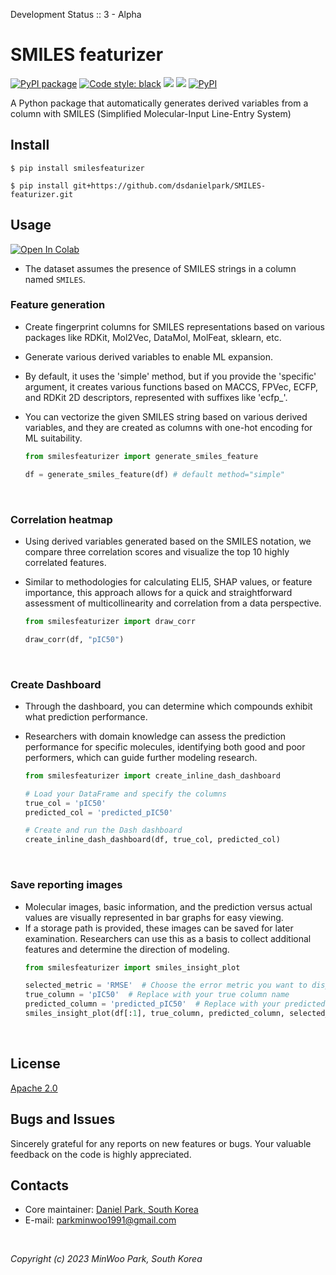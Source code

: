 Development Status :: 3 - Alpha


# SMILES featurizer

<p align="left">
<a href="https://github.com/dsdanielpark/SMILES-featurizer"><img alt="PyPI package" src="https://img.shields.io/badge/pypi-SMILES featurizer-black"></a>
<a href="https://github.com/psf/black"><img alt="Code style: black" src="https://img.shields.io/badge/code%20style-black-000000.svg"></a>
<a href="https://hits.seeyoufarm.com"><img src="https://hits.seeyoufarm.com/api/count/incr/badge.svg?url=https%3A%2F%2Fgithub.com%2Fdsdanielpark%2FSMILES-featurizer&count_bg=%23000000&title_bg=%23555555&icon=&icon_color=%23E7E7E7&title=hits&edge_flat=false"/></a>
<a href="https://github.com/dsdanielpark/SMILES-featurizer/stargazers"><img src="https://img.shields.io/github/stars/dsdanielpark/SMILES-featurizer?style=social"></a>
<a href="https://pypi.org/project/smilesfeaturizer/"><img alt="PyPI" src="https://img.shields.io/pypi/v/smilesfeaturizer"></a>
</p>

A Python package that automatically generates derived variables from a column with SMILES (Simplified Molecular-Input Line-Entry System)



## Install
```
$ pip install smilesfeaturizer
```
```
$ pip install git+https://github.com/dsdanielpark/SMILES-featurizer.git
```

## Usage 
[![Open In Colab](https://colab.research.google.com/assets/colab-badge.svg)](https://drive.google.com/file/d/1BHTtOEvl577FyrQ5kLK-yJ9h9EDVUvGg/view?usp=sharing) 
- The dataset assumes the presence of SMILES strings in a column named `SMILES`.
### Feature generation
- Create fingerprint columns for SMILES representations based on various packages like RDKit, Mol2Vec, DataMol, MolFeat, sklearn, etc.
- Generate various derived variables to enable ML expansion.
- By default, it uses the 'simple' method, but if you provide the 'specific' argument, it creates various functions based on MACCS, FPVec, ECFP, and RDKit 2D descriptors, represented with suffixes like 'ecfp_'.
- You can vectorize the given SMILES string based on various derived variables, and they are created as columns with one-hot encoding for ML suitability.

    ```python
    from smilesfeaturizer import generate_smiles_feature

    df = generate_smiles_feature(df) # default method="simple"
    ```

<br>

### Correlation heatmap
- Using derived variables generated based on the SMILES notation, we compare three correlation scores and visualize the top 10 highly correlated features.
- Similar to methodologies for calculating ELI5, SHAP values, or feature importance, this approach allows for a quick and straightforward assessment of multicollinearity and correlation from a data perspective.

    ```python
    from smilesfeaturizer import draw_corr

    draw_corr(df, "pIC50")
    ```

<br>

### Create Dashboard 
- Through the dashboard, you can determine which compounds exhibit what prediction performance. 
- Researchers with domain knowledge can assess the prediction performance for specific molecules, identifying both good and poor performers, which can guide further modeling research.

    ```python
    from smilesfeaturizer import create_inline_dash_dashboard

    # Load your DataFrame and specify the columns
    true_col = 'pIC50'
    predicted_col = 'predicted_pIC50'

    # Create and run the Dash dashboard
    create_inline_dash_dashboard(df, true_col, predicted_col)
    ```

<br>

### Save reporting images
- Molecular images, basic information, and the prediction versus actual values are visually represented in bar graphs for easy viewing.
- If a storage path is provided, these images can be saved for later examination. Researchers can use this as a basis to collect additional features and determine the direction of modeling.
    ```python
    from smilesfeaturizer import smiles_insight_plot

    selected_metric = 'RMSE'  # Choose the error metric you want to display
    true_column = 'pIC50'  # Replace with your true column name
    predicted_column = 'predicted_pIC50'  # Replace with your predicted column name
    smiles_insight_plot(df[:1], true_column, predicted_column, selected_metric, 'output_folder', show=True)
    ```

<br>

## License
[Apache 2.0](https://opensource.org/license/apache-2-0/) <br>


## Bugs and Issues
Sincerely grateful for any reports on new features or bugs. Your valuable feedback on the code is highly appreciated.

## Contacts
- Core maintainer: [Daniel Park, South Korea](https://github.com/DSDanielPark) <br>
- E-mail: parkminwoo1991@gmail.com <br>

<br>

*Copyright (c) 2023 MinWoo Park, South Korea*<br>
